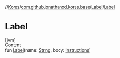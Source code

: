 //[Kores](../../index.md)/[com.github.jonathanxd.kores.base](../index.md)/[Label](index.md)/[Label](-label.md)



# Label  
[jvm]  
Content  
fun [Label](-label.md)(name: [String](https://kotlinlang.org/api/latest/jvm/stdlib/kotlin/-string/index.html), body: [Instructions](../../com.github.jonathanxd.kores/-instructions/index.md))  



